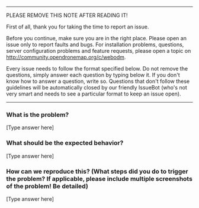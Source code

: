 ****************************************
PLEASE REMOVE THIS NOTE AFTER READING IT!

First of all, thank you for taking the time to report an issue.

Before you continue, make sure you are in the right place. Please open an issue only to report faults and bugs. For installation problems, questions, server configuration problems and feature requests, please open a topic on http://community.opendronemap.org/c/webodm. 

Every issue needs to follow the format specified below. Do not remove the questions, simply answer each question by typing below it. If you don't know how to answer a question, write so. Questions that don't follow these guidelines will be automatically closed by our friendly IssueBot (who's not very smart and needs to see a particular format to keep an issue open).
****************************************

### What is the problem?

[Type answer here]

### What should be the expected behavior?

[Type answer here]

### How can we reproduce this? (What steps did you do to trigger the problem? If applicable, please include multiple screenshots of the problem! Be detailed)

[Type answer here]
